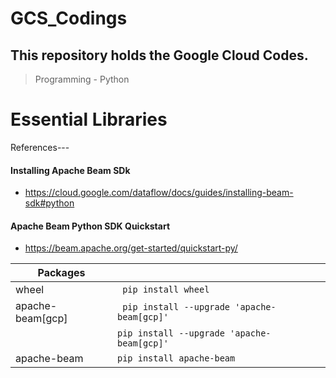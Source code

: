 # GCS_Codings
## This repository holds the Google Cloud Codes.
> Programming - Python
> 
# Essential Libraries

References---
#### Installing Apache Beam SDk
- https://cloud.google.com/dataflow/docs/guides/installing-beam-sdk#python
#### Apache Beam Python SDK Quickstart
- https://beam.apache.org/get-started/quickstart-py/

| Packages         |                                                 |
|------------------|-------------------------------------------------|
| wheel            | ``` pip install wheel```                        |
| apache-beam[gcp] | ``` pip install --upgrade 'apache-beam[gcp]'``` |
|                  | ```pip install --upgrade 'apache-beam[gcp]'```  |
| apache-beam      | ```pip install apache-beam```                   |
